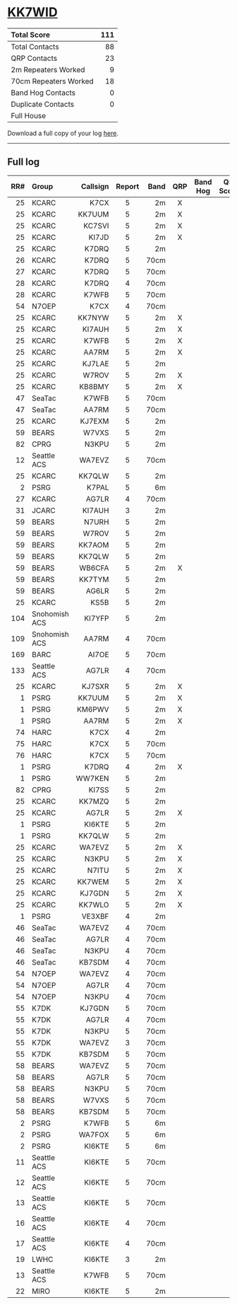 # [KK7WID](https://www.qrz.com/db/KK7WID)

| Total Score           |   111 |
|:----------------------|------:|
| Total Contacts        |    88 |
| QRP Contacts          |    23 |
| 2m Repeaters Worked   |     9 |
| 70cm Repeaters Worked |    18 |
| Band Hog Contacts     |     0 |
| Duplicate Contacts    |     0 |
| Full House            |       |

Download a full copy of your log [here](/results/KK7WID/log.csv).

---

## Full log


|   RR# | Group         |   Callsign |  Report  |   Band |  QRP  |  Band Hog  |   QSO Score |
|------:|:--------------|-----------:|:--------:|-------:|:-----:|:----------:|------------:|
|    25 | KCARC         |       K7CX |    5     |     2m |   X   |            |           2 |
|    25 | KCARC         |     KK7UUM |    5     |     2m |   X   |            |           2 |
|    25 | KCARC         |     KC7SVI |    5     |     2m |   X   |            |           2 |
|    25 | KCARC         |      KI7JD |    5     |     2m |   X   |            |           2 |
|    25 | KCARC         |      K7DRQ |    5     |     2m |       |            |           1 |
|    26 | KCARC         |      K7DRQ |    5     |   70cm |       |            |           1 |
|    27 | KCARC         |      K7DRQ |    5     |   70cm |       |            |           1 |
|    28 | KCARC         |      K7DRQ |    4     |   70cm |       |            |           1 |
|    28 | KCARC         |      K7WFB |    5     |   70cm |       |            |           1 |
|    54 | N7OEP         |       K7CX |    4     |   70cm |       |            |           1 |
|    25 | KCARC         |     KK7NYW |    5     |     2m |   X   |            |           2 |
|    25 | KCARC         |     KI7AUH |    5     |     2m |   X   |            |           2 |
|    25 | KCARC         |      K7WFB |    5     |     2m |   X   |            |           2 |
|    25 | KCARC         |      AA7RM |    5     |     2m |   X   |            |           2 |
|    25 | KCARC         |     KJ7LAE |    5     |     2m |       |            |           1 |
|    25 | KCARC         |      W7ROV |    5     |     2m |   X   |            |           2 |
|    25 | KCARC         |     KB8BMY |    5     |     2m |   X   |            |           2 |
|    47 | SeaTac        |      K7WFB |    5     |   70cm |       |            |           1 |
|    47 | SeaTac        |      AA7RM |    5     |   70cm |       |            |           1 |
|    25 | KCARC         |     KJ7EXM |    5     |     2m |       |            |           1 |
|    59 | BEARS         |      W7VXS |    5     |     2m |       |            |           1 |
|    82 | CPRG          |      N3KPU |    5     |     2m |       |            |           1 |
|    12 | Seattle ACS   |     WA7EVZ |    5     |   70cm |       |            |           1 |
|    25 | KCARC         |     KK7QLW |    5     |     2m |       |            |           1 |
|     2 | PSRG          |      K7PAL |    5     |     6m |       |            |           1 |
|    27 | KCARC         |      AG7LR |    4     |   70cm |       |            |           1 |
|    31 | JCARC         |     KI7AUH |    3     |     2m |       |            |           1 |
|    59 | BEARS         |      N7URH |    5     |     2m |       |            |           1 |
|    59 | BEARS         |      W7ROV |    5     |     2m |       |            |           1 |
|    59 | BEARS         |     KK7AOM |    5     |     2m |       |            |           1 |
|    59 | BEARS         |     KK7QLW |    5     |     2m |       |            |           1 |
|    59 | BEARS         |     WB6CFA |    5     |     2m |   X   |            |           2 |
|    59 | BEARS         |     KK7TYM |    5     |     2m |       |            |           1 |
|    59 | BEARS         |      AG6LR |    5     |     2m |       |            |           1 |
|    25 | KCARC         |       KS5B |    5     |     2m |       |            |           1 |
|   104 | Snohomish ACS |     KI7YFP |    5     |     2m |       |            |           1 |
|   109 | Snohomish ACS |      AA7RM |    4     |   70cm |       |            |           1 |
|   169 | BARC          |      AI7OE |    5     |   70cm |       |            |           1 |
|   133 | Seattle ACS   |      AG7LR |    4     |   70cm |       |            |           1 |
|    25 | KCARC         |     KJ7SXR |    5     |     2m |   X   |            |           2 |
|     1 | PSRG          |     KK7UUM |    5     |     2m |   X   |            |           2 |
|     1 | PSRG          |     KM6PWV |    5     |     2m |   X   |            |           2 |
|     1 | PSRG          |      AA7RM |    5     |     2m |   X   |            |           2 |
|    74 | HARC          |       K7CX |    4     |     2m |       |            |           1 |
|    75 | HARC          |       K7CX |    5     |   70cm |       |            |           1 |
|    76 | HARC          |       K7CX |    5     |   70cm |       |            |           1 |
|     1 | PSRG          |      K7DRQ |    4     |     2m |   X   |            |           2 |
|     1 | PSRG          |     WW7KEN |    5     |     2m |       |            |           1 |
|    82 | CPRG          |      KI7SS |    5     |     2m |       |            |           1 |
|    25 | KCARC         |     KK7MZQ |    5     |     2m |       |            |           1 |
|    25 | KCARC         |      AG7LR |    5     |     2m |   X   |            |           2 |
|     1 | PSRG          |     KI6KTE |    5     |     2m |       |            |           1 |
|     1 | PSRG          |     KK7QLW |    5     |     2m |       |            |           1 |
|    25 | KCARC         |     WA7EVZ |    5     |     2m |   X   |            |           2 |
|    25 | KCARC         |      N3KPU |    5     |     2m |   X   |            |           2 |
|    25 | KCARC         |      N7ITU |    5     |     2m |   X   |            |           2 |
|    25 | KCARC         |     KK7WEM |    5     |     2m |   X   |            |           2 |
|    25 | KCARC         |     KJ7GDN |    5     |     2m |   X   |            |           2 |
|    25 | KCARC         |     KK7WLO |    5     |     2m |   X   |            |           2 |
|     1 | PSRG          |     VE3XBF |    4     |     2m |       |            |           1 |
|    46 | SeaTac        |     WA7EVZ |    4     |   70cm |       |            |           1 |
|    46 | SeaTac        |      AG7LR |    4     |   70cm |       |            |           1 |
|    46 | SeaTac        |      N3KPU |    4     |   70cm |       |            |           1 |
|    46 | SeaTac        |     KB7SDM |    4     |   70cm |       |            |           1 |
|    54 | N7OEP         |     WA7EVZ |    4     |   70cm |       |            |           1 |
|    54 | N7OEP         |      AG7LR |    4     |   70cm |       |            |           1 |
|    54 | N7OEP         |      N3KPU |    4     |   70cm |       |            |           1 |
|    55 | K7DK          |     KJ7GDN |    5     |   70cm |       |            |           1 |
|    55 | K7DK          |      AG7LR |    4     |   70cm |       |            |           1 |
|    55 | K7DK          |      N3KPU |    5     |   70cm |       |            |           1 |
|    55 | K7DK          |     WA7EVZ |    3     |   70cm |       |            |           1 |
|    55 | K7DK          |     KB7SDM |    5     |   70cm |       |            |           1 |
|    58 | BEARS         |     WA7EVZ |    5     |   70cm |       |            |           1 |
|    58 | BEARS         |      AG7LR |    5     |   70cm |       |            |           1 |
|    58 | BEARS         |      N3KPU |    5     |   70cm |       |            |           1 |
|    58 | BEARS         |      W7VXS |    5     |   70cm |       |            |           1 |
|    58 | BEARS         |     KB7SDM |    5     |   70cm |       |            |           1 |
|     2 | PSRG          |      K7WFB |    5     |     6m |       |            |           1 |
|     2 | PSRG          |     WA7FOX |    5     |     6m |       |            |           1 |
|     2 | PSRG          |     KI6KTE |    5     |     6m |       |            |           1 |
|    11 | Seattle ACS   |     KI6KTE |    5     |   70cm |       |            |           1 |
|    12 | Seattle ACS   |     KI6KTE |    5     |   70cm |       |            |           1 |
|    13 | Seattle ACS   |     KI6KTE |    5     |   70cm |       |            |           1 |
|    16 | Seattle ACS   |     KI6KTE |    4     |   70cm |       |            |           1 |
|    17 | Seattle ACS   |     KI6KTE |    4     |   70cm |       |            |           1 |
|    19 | LWHC          |     KI6KTE |    3     |     2m |       |            |           1 |
|    13 | Seattle ACS   |      K7WFB |    5     |   70cm |       |            |           1 |
|    22 | MIRO          |     KI6KTE |    5     |     2m |       |            |           1 |